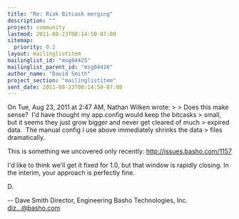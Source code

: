 ```yaml
---
title: "Re: Riak Bitcask merging"
description: ""
project: community
lastmod: 2011-08-23T08:14:50-07:00
sitemap:
  priority: 0.2
layout: mailinglistitem
mailinglist_id: "msg04425"
mailinglist_parent_id: "msg04416"
author_name: "David Smith"
project_section: "mailinglistitem"
sent_date: 2011-08-23T08:14:50-07:00
---
```



On Tue, Aug 23, 2011 at 2:47 AM, Nathan Wilken  wrote:
&gt;
&gt; Does this make sense?  I'd have thought my app.config would keep the bitcasks 
&gt; small, but it seems they just grow bigger and never get cleared of much 
&gt; expired data.  The manual config I use above immediately shrinks the data 
&gt; files dramatically.

This is something we uncovered only recently: http://issues.basho.com/1157

I'd like to think we'll get it fixed for 1.0, but that window is
rapidly closing. In the interim, your approach is perfectly fine.

D.

-- 
Dave Smith
Director, Engineering
Basho Technologies, Inc.
diz...@basho.com

